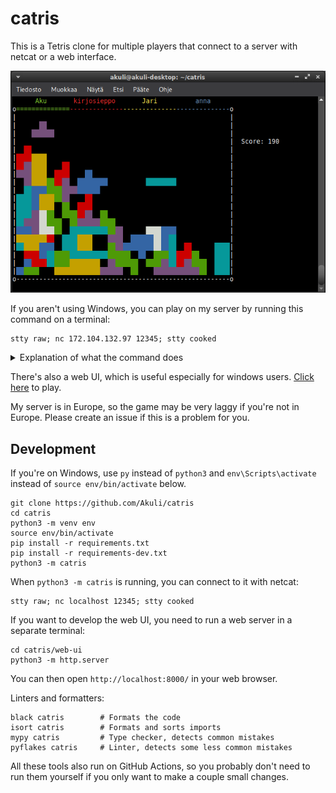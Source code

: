 # catris

This is a Tetris clone for multiple players that connect to a server with netcat or a web interface.

![Screenshot](screenshot.png)

If you aren't using Windows,
you can play on my server by running this command on a terminal:

```
stty raw; nc 172.104.132.97 12345; stty cooked
```

<details>
<summary>Explanation of what the command does</summary>

The `stty raw` is needed to send key presses to the server
as you press the keys, without first waiting for you to press Enter.
If you forget it, you will get an error message that tells you to use it.

Here `nc`, short for netcat, opens a TCP connection to my server.
It sends its input (your key presses) to the server
and displays what it receives on the terminal.

On some systems, the `stty` and `nc` commands must be ran at once using e.g. `;` as shown above,
instead of entering them separately.

</details>

There's also a web UI, which is useful especially for windows users.
[Click here](http://172.104.132.97) to play.

My server is in Europe, so the game may be very laggy if you're not in Europe.
Please create an issue if this is a problem for you.


## Development

If you're on Windows, use `py` instead of `python3` and `env\Scripts\activate` instead of `source env/bin/activate` below.

```
git clone https://github.com/Akuli/catris
cd catris
python3 -m venv env
source env/bin/activate
pip install -r requirements.txt
pip install -r requirements-dev.txt
python3 -m catris
```

When `python3 -m catris` is running, you can connect to it with netcat:

```
stty raw; nc localhost 12345; stty cooked
```

If you want to develop the web UI, you need to run a web server in a separate terminal:

```
cd catris/web-ui
python3 -m http.server
```

You can then open `http://localhost:8000/` in your web browser.

Linters and formatters:

```
black catris        # Formats the code
isort catris        # Formats and sorts imports
mypy catris         # Type checker, detects common mistakes
pyflakes catris     # Linter, detects some less common mistakes
```

All these tools also run on GitHub Actions,
so you probably don't need to run them yourself
if you only want to make a couple small changes.
